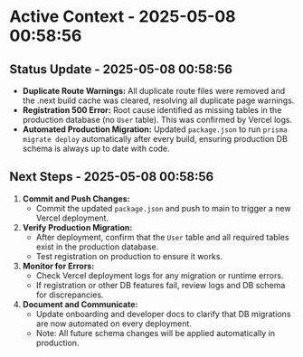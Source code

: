 # Active Context - 2025-05-08 00:58:56

## Status Update - 2025-05-08 00:58:56

- **Duplicate Route Warnings:** All duplicate route files were removed and the .next build cache was cleared, resolving all duplicate page warnings.
- **Registration 500 Error:** Root cause identified as missing tables in the production database (no `User` table). This was confirmed by Vercel logs.
- **Automated Production Migration:** Updated `package.json` to run `prisma migrate deploy` automatically after every build, ensuring production DB schema is always up to date with code.

## Next Steps - 2025-05-08 00:58:56

1. **Commit and Push Changes:**
   - Commit the updated `package.json` and push to main to trigger a new Vercel deployment.
2. **Verify Production Migration:**
   - After deployment, confirm that the `User` table and all required tables exist in the production database.
   - Test registration on production to ensure it works.
3. **Monitor for Errors:**
   - Check Vercel deployment logs for any migration or runtime errors.
   - If registration or other DB features fail, review logs and DB schema for discrepancies.
4. **Document and Communicate:**
   - Update onboarding and developer docs to clarify that DB migrations are now automated on every deployment.
   - Note: All future schema changes will be applied automatically in production.
